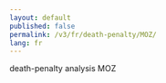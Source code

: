 ```yaml
---
layout: default
published: false
permalink: /v3/fr/death-penalty/MOZ/
lang: fr
---
```


death-penalty analysis MOZ
